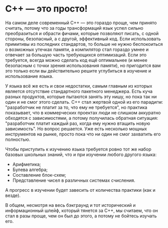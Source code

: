 # C++ — это просто!

На самом деле современный C++ — это гораздо проще, чем принято считать, потому что за годы трансформаций язык успел сильно преобразиться и обрасти фичами, которые позволяют писать, с одной стороны, безопасный, а с другой, эффективный код.  Если использовать примитивы из последних стандартов, то больше не нужно беспокоиться о возможных утечках памяти, а компилятор стал гораздо умнее и отвечает за большую часть требующихся оптимизаций. Если это требуется, всегда можно сделать код ещё оптимальнее (и менее безопасным с точки зрения использования памяти), но пригодится вам это только если вы действительно решите углубиться в изучение и использование языка.

У языка всё же есть и свои недостатки, самым главным из которых является отсутствие стандартного пакетного менеджера. Есть куча разных продуктов, которые пытаются занять эту нишу, но пока так ни один и не смог этого сделать. С++ стал жертвой одной из его парадигм: "разработчик не платит за то, что ему не требуется", но практика показывает, что в коммерческих проектах люди не слишком аккуратно обходятся с зависимостями, а потому получилась обратная ситуация: "разработчик платит каждый раз, когда ему нужно втащить новую зависимость". Но вопрос решается. Уже есть несколько мощных инструментов на рынке, просто пока что ни один не смог захватить его полностью.

Чтобы приступить к изучению языка требуется ровно тот же набор базовых школьных знаний, что и при изучении любого другого языка:

- Арифметика;
- Булева алгебра;
- Составление блок-схем;
- Представление чисел в различных системах счисления.

А прогресс в изучении будет завесить от количества практики (как и везде).

В общем, несмотря на весь бэкграунд и тот исторический и информационный шлейф, который тянется за C++, мы считаем, что он стал в разы проще, чем он был до этого, а потому не бойтесь изучать его.
